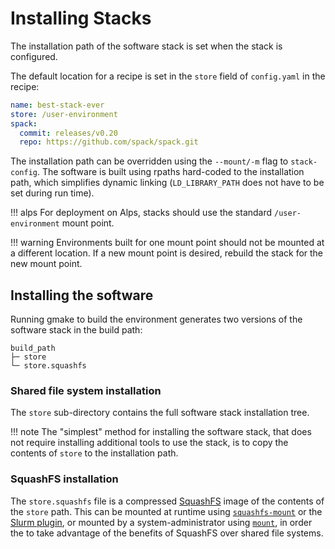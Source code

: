 # Installing Stacks

The installation path of the software stack is set when the stack is configured.

The default location for a recipe is set in the `store` field of `config.yaml` in the recipe:
```yaml title='config.yaml'
name: best-stack-ever
store: /user-environment
spack:
  commit: releases/v0.20
  repo: https://github.com/spack/spack.git
```

The installation path can be overridden using the `--mount/-m` flag to `stack-config`.
The software is built using rpaths hard-coded to the installation path, which simplifies dynamic linking  (`LD_LIBRARY_PATH` does not have to be set during run time).

!!! alps
    For deployment on Alps, stacks should use the standard `/user-environment` mount point.

!!! warning
    Environments built for one mount point should not be mounted at a different location.
    If a new mount point is desired, rebuild the stack for the new mount point.

## Installing the software

Running gmake to build the environment generates two versions of the software stack in the build path:
```
build_path
├─ store
└─ store.squashfs
```

### Shared file system installation

The `store` sub-directory contains the full software stack installation tree.

!!! note
    The "simplest" method for installing the software stack, that does not require installing additional tools to use the stack, is to copy the contents of `store` to the installation path.


### SquashFS installation

The `store.squashfs` file is a compressed [SquashFS](https://tldp.org/HOWTO/SquashFS-HOWTO/whatis.html) image of the contents of the `store` path.
This can be mounted at runtime using [`squashfs-mount`](https://github.com/eth-cscs/squashfs-mount) or the [Slurm plugin](https://github.com/eth-cscs/slurm-uenv-mount/), or mounted by a system-administrator using [`mount`](https://man7.org/linux/man-pages/man2/mount.2.html), in order the to take advantage of the benefits of SquashFS over shared file systems.

